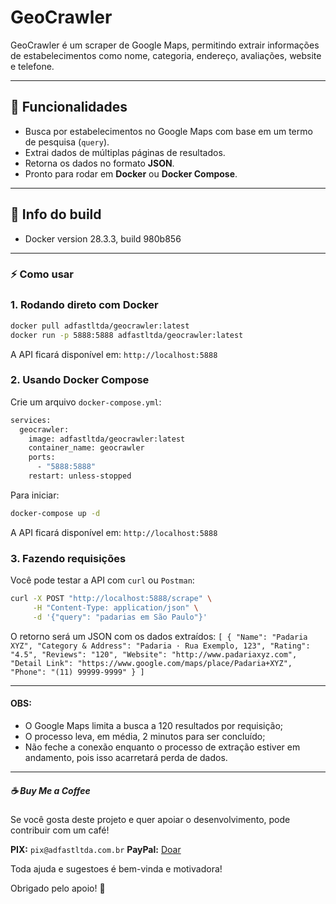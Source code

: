 # GeoCrawler 

GeoCrawler é um scraper de Google Maps, permitindo extrair informações de estabelecimentos como nome, categoria, endereço, avaliações, website e telefone.  

---

## 🚀 Funcionalidades

- Busca por estabelecimentos no Google Maps com base em um termo de pesquisa (`query`).  
- Extrai dados de múltiplas páginas de resultados.  
- Retorna os dados no formato **JSON**.  
- Pronto para rodar em **Docker** ou **Docker Compose**.

---

## 🐳 Info do build

- Docker version 28.3.3, build 980b856

---

### ⚡ Como usar

### 1. Rodando direto com Docker

```bash
docker pull adfastltda/geocrawler:latest
docker run -p 5888:5888 adfastltda/geocrawler:latest
```
A API ficará disponível em: `http://localhost:5888`

### 2. Usando Docker Compose

Crie um arquivo `docker-compose.yml`:

```bash
services:
  geocrawler:
    image: adfastltda/geocrawler:latest
    container_name: geocrawler
    ports:
      - "5888:5888"
    restart: unless-stopped
```

Para iniciar:
```bash
docker-compose up -d
```
A API ficará disponível em: `http://localhost:5888`

### 3. Fazendo requisições

Você pode testar a API com `curl` ou `Postman`:
```bash
curl -X POST "http://localhost:5888/scrape" \
     -H "Content-Type: application/json" \
     -d '{"query": "padarias em São Paulo"}'
```
O retorno será um JSON com os dados extraídos:
`
[
    {
        "Name": "Padaria XYZ",
        "Category & Address": "Padaria · Rua Exemplo, 123",
        "Rating": "4.5",
        "Reviews": "120",
        "Website": "http://www.padariaxyz.com",
        "Detail Link": "https://www.google.com/maps/place/Padaria+XYZ",
        "Phone": "(11) 99999-9999"
    }
]
`

---
#### OBS: 

- O Google Maps limita a busca a 120 resultados por requisição;
- O processo leva, em média, 2 minutos para ser concluído;
- Não feche a conexão enquanto o processo de extração estiver em andamento, pois isso acarretará perda de dados.

---
##### ☕ Buy Me a Coffee

Se você gosta deste projeto e quer apoiar o desenvolvimento, pode contribuir com um café!  

**PIX:** `pix@adfastltda.com.br`
**PayPal:** [Doar](https://www.paypal.com/ncp/payment/TSLA567NR39LA) 

Toda ajuda e sugestoes é bem-vinda e motivadora!  

Obrigado pelo apoio! 🙏

